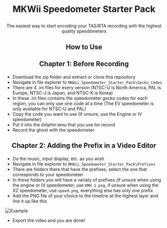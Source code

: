 
# <p align="center">**MKWii Speedometer Starter Pack**</p>
  
 <p align="center">The easiest way to start encoding your TAS/RTA recording with the highest quality speedometers</p>

##

## <p align="center">How to Use</p>    
## <p align="center">Chapter 1: Before Recording</p>
- Download the zip folder and extract or clone this repository
- Navigate in file explorer to `MKWii_Speedometer_Starter_Pack\Gecko_Codes ` 
- There are 4 .ini files for every version (NTSC-U is North America, PAL is Europe, NTSC-J is Japan, and NTSC-K is Korea)
- In these .ini files contains the speedometer gecko codes for each region, you can only use one code at a time (The EV speedometer is only available for NTSC-U and PAL)
- Copy the code you want to use (If unsure, use the Engine or IV speedometer)
- Put it into the dolphin emu that you use tor record
- Record the ghost with the speedometer

##

## <p align="center">Chapter 2: Adding the Prefix in a Video Editor</p>
- Do the music, input display, etc. as you wish
- Navigate in file explorer to `MKWii_Speedometer_Starter_Pack\Prefixes`
- There are folders there that have the prefixes, select the one that corresponds to your speedometer
- In these folders you will have a variaty of prefixes (if unsure when using the engine or IV speedometer, use `KMH 1.png`, if unsure when using the XZ speedometer, use `speed.png`, everything else has only one prefix
- Add the PNG file of your choice to the timeline at the highest layer and line it up like this

![Example](Example/<example.png>)

- Export the video and you are done!
